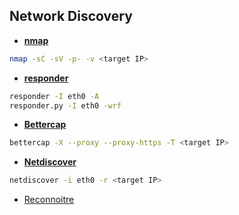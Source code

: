 ## Network Discovery

- [**nmap**](https://nmap.org/book/)

```bash
nmap -sC -sV -p- -v <target IP>
```

- [**responder**](https://github.com/SpiderLabs/Responder)

```bash
responder -I eth0 -A
responder.py -I eth0 -wrf
```

- [**Bettercap**](https://www.bettercap.org/)

```bash
bettercap -X --proxy --proxy-https -T <target IP>
```

- [**Netdiscover**](https://github.com/alexxy/netdiscover)

```bash
netdiscover -i eth0 -r <target IP>
```


- [Reconnoitre](https://github.com/codingo/Reconnoitre)
